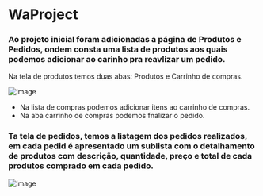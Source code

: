 # WaProject
### Ao projeto inicial foram adicionadas a página de Produtos e Pedidos, ondem consta uma lista de produtos aos quais podemos adicionar ao carinho pra reavlizar um pedido.
Na tela de produtos temos duas abas: Produtos e Carrinho de compras.

![image](https://user-images.githubusercontent.com/20269170/122593667-62d9fb00-d03c-11eb-8231-fea526995915.png)

* Na lista de compras podemos adicionar itens ao carrinho de compras.
* Na aba carrinho de compras podemos fnalizar o pedido.

### Ta tela de pedidos, temos a listagem dos pedidos realizados, em cada pedid é apresentado um sublista com o detalhamento de produtos com descrição, quantidade, preço e total de cada produtos comprado em cada pedido.

![image](https://user-images.githubusercontent.com/20269170/122594077-ec89c880-d03c-11eb-9da5-ccc5d8f87d14.png)
